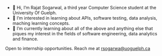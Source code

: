 - 👋 Hi, I’m Rajat Sogarwal, a third year Computer Science student at the University Of Guelph.
- 👀 I’m interested in learning about APIs, software testing, data analysis, maching learning concepts.
- 🌱 I’m currently learning about all of the above and anything else that piques my interest in the fields of software engineering, data analytics and finance.

Open to internship opportunities. Reach me at rsogarwa@uoguelph.ca

<!---
rajat12342/rajat12342 is a ✨ special ✨ repository because its `README.md` (this file) appears on your GitHub profile.
You can click the Preview link to take a look at your changes.
--->
